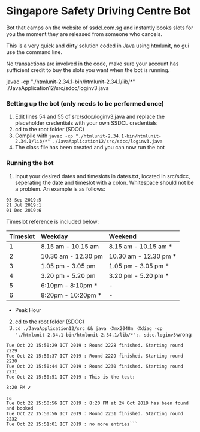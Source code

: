 # Singapore Safety Driving Centre Bot
Bot that camps on the website of ssdcl.com.sg and instantly books slots for you the moment they are released from someone who cancels.

This is a very quick and dirty solution coded in Java using htmlunit, no gui use the command line.

No transactions are involved in the code, make sure your account has sufficient credit to buy the slots you want when the bot is running.

javac -cp "./htmlunit-2.34.1-bin/htmlunit-2.34.1/lib/*" ./JavaApplication12/src/sdcc/loginv3.java
### Setting up the bot (only needs to be performed once)
1. Edit lines 54 and 55 of src/sdcc/loginv3.java and replace the placeholder credentials with your own SSDCL credentials
2. cd to the root folder (SDCC)
3. Compile with `javac -cp "./htmlunit-2.34.1-bin/htmlunit-2.34.1/lib/*" ./JavaApplication12/src/sdcc/loginv3.java`
4. The class file has been created and you can now run the bot

### Running the bot
1. Input your desired dates and timeslots in dates.txt, located in src/sdcc, seperating the date and timeslot with a colon. Whitespace should not be a problem. An example is as follows:
```
03 Sep 2019:5
21 Jul 2019:1
01 Dec 2019:6
```
Timeslot reference is included below:


| Timeslot| Weekday | Weekend  |
| :------------- |:-------------|:-----|
| 1| 8.15 am - 10.15 am | 8.15 am - 10.15 am * |
| 2| 10.30 am - 12.30 pm |10.30 am - 12.30 pm * |
| 3 | 1.05 pm - 3.05 pm | 1.05 pm - 3.05 pm * |
| 4 | 3.20 pm - 5.20 pm  | 3.20 pm - 5.20 pm * |
| 5 | 6:10pm - 8:10pm * | - |
| 6 | 8:20pm - 10:20pm * | - |
* Peak Hour

2. cd to the root folder (SDCC)
3. `cd ./JavaApplication12/src && java -Xmx2048m -Xdiag -cp "./htmlunit-2.34.1-bin/htmlunit-2.34.1/lib/*":. sdcc.loginv3`wrong

```Tue Oct 22 15:50:22 ICT 2019 : Round 2227 finished. Starting round 2228
Tue Oct 22 15:50:29 ICT 2019 : Round 2228 finished. Starting round 2229
Tue Oct 22 15:50:37 ICT 2019 : Round 2229 finished. Starting round 2230
Tue Oct 22 15:50:44 ICT 2019 : Round 2230 finished. Starting round 2231
Tue Oct 22 15:50:51 ICT 2019 : This is the test: 
                                                                                8:20 PM ✔
                                                                            :a
Tue Oct 22 15:50:56 ICT 2019 : 8:20 PM at 24 Oct 2019 has been found and booked
Tue Oct 22 15:50:56 ICT 2019 : Round 2231 finished. Starting round 2232
Tue Oct 22 15:51:01 ICT 2019 : no more entries```
